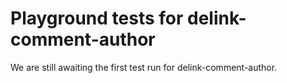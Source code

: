# Playground tests for delink-comment-author
We are still awaiting the first test run for delink-comment-author.
